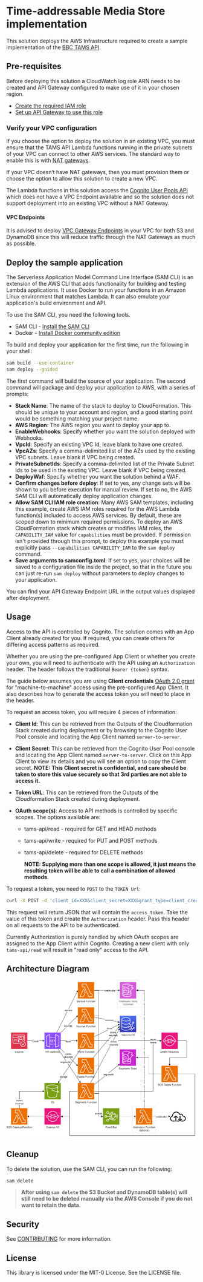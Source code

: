 # Time-addressable Media Store implementation

This solution deploys the AWS Infrastructure required to create a sample implementation of the [BBC TAMS API](https://github.com/bbc/tams).

## Pre-requisites

Before deploying this solution a CloudWatch log role ARN needs to be created and API Gateway configured to make use of it in your chosen region.

- [Create the required IAM role](https://docs.aws.amazon.com/apigateway/latest/developerguide/set-up-logging.html?icmpid=apigateway_console_help#set-up-access-logging-permissions)
- [Set up API Gateway to use this role](https://docs.aws.amazon.com/apigateway/latest/developerguide/set-up-logging.html?icmpid=apigateway_console_help#set-up-access-logging-using-console)

### Verify your VPC configuration

If you choose the option to deploy the solution in an existing VPC, you must ensure that the TAMS API Lambda functions running in the private subnets of your VPC can connect to other AWS services. The standard way to enable this is with [NAT gateways](https://docs.aws.amazon.com/vpc/latest/userguide/vpc-nat-gateway.html).

If your VPC doesn’t have NAT gateways, then you must provision them or choose the option to allow this solution to create a new VPC.

The Lambda functions in this solution access the [Cognito User Pools API](https://docs.aws.amazon.com/cognito-user-identity-pools/latest/APIReference/Welcome.html) which does not have a VPC Endpoint available and so the solution does not support deployment into an existing VPC without a NAT Gateway.

#### VPC Endpoints

It is advised to deploy [VPC Gateway Endpoints](https://docs.aws.amazon.com/vpc/latest/privatelink/gateway-endpoints.html) in your VPC for both S3 and DynamoDB since this will reduce traffic through the NAT Gateways as much as possible.

## Deploy the sample application

The Serverless Application Model Command Line Interface (SAM CLI) is an extension of the AWS CLI that adds functionality for building and testing Lambda applications. It uses Docker to run your functions in an Amazon Linux environment that matches Lambda. It can also emulate your application's build environment and API.

To use the SAM CLI, you need the following tools.

- SAM CLI - [Install the SAM CLI](https://docs.aws.amazon.com/serverless-application-model/latest/developerguide/serverless-sam-cli-install.html)
- Docker - [Install Docker community edition](https://hub.docker.com/search/?type=edition&offering=community)

To build and deploy your application for the first time, run the following in your shell:

```bash
sam build --use-container
sam deploy --guided
```

The first command will build the source of your application. The second command will package and deploy your application to AWS, with a series of prompts:

- **Stack Name**: The name of the stack to deploy to CloudFormation. This should be unique to your account and region, and a good starting point would be something matching your project name.
- **AWS Region**: The AWS region you want to deploy your app to.
- **EnableWebhooks**: Specify whether you want the solution deployed with Webhooks.
- **VpcId**: Specify an existing VPC Id, leave blank to have one created.
- **VpcAZs**: Specify a comma-delimited list of the AZs used by the existing VPC subnets. Leave blank if VPC being created.
- **PrivateSubnetIds**: Specify a comma-delimited list of the Private Subnet Ids to be used in the existing VPC. Leave blank if VPC being created.
- **DeployWaf**: Specify whether you want the solution behind a WAF.
- **Confirm changes before deploy**: If set to yes, any change sets will be shown to you before execution for manual review. If set to no, the AWS SAM CLI will automatically deploy application changes.
- **Allow SAM CLI IAM role creation**: Many AWS SAM templates, including this example, create AWS IAM roles required for the AWS Lambda function(s) included to access AWS services. By default, these are scoped down to minimum required permissions. To deploy an AWS CloudFormation stack which creates or modifies IAM roles, the `CAPABILITY_IAM` value for `capabilities` must be provided. If permission isn't provided through this prompt, to deploy this example you must explicitly pass `--capabilities CAPABILITY_IAM` to the `sam deploy` command.
- **Save arguments to samconfig.toml**: If set to yes, your choices will be saved to a configuration file inside the project, so that in the future you can just re-run `sam deploy` without parameters to deploy changes to your application.

You can find your API Gateway Endpoint URL in the output values displayed after deployment.

## Usage

Access to the API is controlled by Cognito. The solution comes with an App Client already created for you. If required, you can create others for differing access patterns as required.

Whether you are using the pre-configured App Client or whether you create your own, you will need to authenticate with the API using an `Authorization` header. The header follows the traditional `Bearer {token}` syntax.

The guide below assumes you are using **Client credentials** [OAuth 2.0 grant](https://docs.aws.amazon.com/cognito/latest/developerguide/federation-endpoints-oauth-grants.html) for "machine-to-machine" access using the pre-configured App Client. It also describes how to generate the access token you will need to place in the header.

To request an access token, you will require 4 pieces of information:

- **Client Id**: This can be retrieved from the Outputs of the Cloudformation Stack created during deployment or by browsing to the Cognito User Pool console and locating the App Client named `server-to-server`.

- **Client Secret**: This can be retrieved from the Cognito User Pool console and locating the App Client named `server-to-server`. Click on this App Client to view its details and you will see an option to copy the Client secret.
**NOTE: This Client secret is confidential, and care should be taken to store this value securely so that 3rd parties are not able to access it.**

- **Token URL**: This can be retrieved from the Outputs of the Cloudformation Stack created during deployment.

- **OAuth scope(s)**: Access to API methods is controlled by specific scopes. The options available are:
  - tams-api/read - required for GET and HEAD methods
  - tams-api/write - required for PUT and POST methods
  - tams-api/delete - required for DELETE methods

    **NOTE: Supplying more than one scope is allowed, it just means the resulting token will be able to call a combination of allowed methods.**

To request a token, you need to `POST` to the `TOKEN Url`:

```bash
curl -X POST -d 'client_id=XXX&client_secret=XXX&grant_type=client_credentials&scope=tams-api/read' https://XXXXX
```

This request will return JSON that will contain the `access_token`. Take the value of this token and create the `Authorization` header. Pass this header on all requests to the API to be authenticated.

Currently Authorization is purely handled by which OAuth scopes are assigned to the App Client within Cognito. Creating a new client with only `tams-api/read` will result in "read only" access to the API.

## Architecture Diagram

![Architecture Diagram](docs/images/architecture.png)

## Cleanup

To delete the solution, use the SAM CLI, you can run the following:

```bash
sam delete
```

> **After using `sam delete` the S3 Bucket and DynamoDB table(s) will still need to be deleted manually via the AWS Console if you do not want to retain the data.**

## Security

See [CONTRIBUTING](CONTRIBUTING.md#security-issue-notifications) for more information.

## License

This library is licensed under the MIT-0 License. See the LICENSE file.

